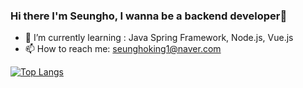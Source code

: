### Hi there I'm Seungho, I wanna be a backend developer👋

- 🌱 I’m currently learning : Java Spring Framework, Node.js, Vue.js
- 📫 How to reach me: seunghoking1@naver.com

[![Top Langs](https://github-readme-stats.vercel.app/api/top-langs/?username=seunghoking)](https://github.com/anuraghazra/github-readme-stats)
